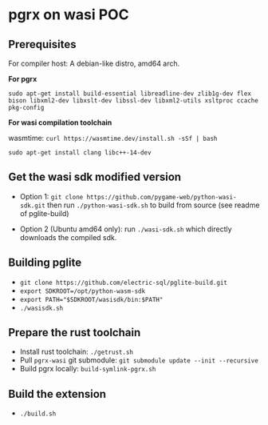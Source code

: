 # pgrx on wasi POC

## Prerequisites

For compiler host: A debian-like distro, amd64 arch.

**For pgrx**

`sudo apt-get install build-essential libreadline-dev zlib1g-dev flex bison libxml2-dev libxslt-dev libssl-dev libxml2-utils xsltproc ccache pkg-config`

**For wasi compilation toolchain**

wasmtime: `curl https://wasmtime.dev/install.sh -sSf | bash`

`sudo apt-get install clang libc++-14-dev`


## Get the wasi sdk modified version

- Option 1: `git clone https://github.com/pygame-web/python-wasi-sdk.git` then run `./python-wasi-sdk.sh` to build from source (see readme of pglite-build)

- Option 2 (Ubuntu amd64 only): run `./wasi-sdk.sh` which directly downloads the compiled sdk.

## Building pglite

- `git clone https://github.com/electric-sql/pglite-build.git`
- `export SDKROOT=/opt/python-wasm-sdk`
- `export PATH="$SDKROOT/wasisdk/bin:$PATH"`
- `./wasisdk.sh`

## Prepare the rust toolchain

- Install rust toolchain: `./getrust.sh`
- Pull `pgrx-wasi` git submodule: `git submodule update --init --recursive`
- Build pgrx locally: `build-symlink-pgrx.sh`

## Build the extension

- `./build.sh`